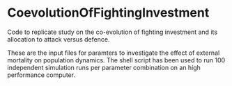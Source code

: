 # CoevolutionOfFightingInvestment
Code to replicate study on the co-evolution of fighting investment and its allocation to attack versus defence.

These are the input files for paramters to investigate the effect of external mortality on population dynamics. The shell script has been used to run 100 independent simulation runs per parameter combination on an high performance computer.

